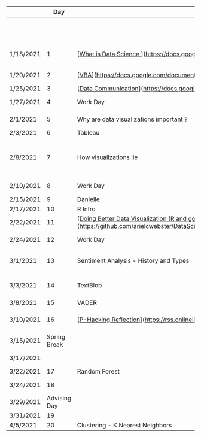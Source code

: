 |            | ____Day____   | ____Topic____                                                                                                                                                                         | ____Due____                                                                                                                                          |                                                                                                                          |                                                                                                             |   |   | In Data Science 2                                                                              |             |   |                   |
|------------|---------------|---------------------------------------------------------------------------------------------------------------------------------------------------------------------------------------|------------------------------------------------------------------------------------------------------------------------------------------------------|--------------------------------------------------------------------------------------------------------------------------|-------------------------------------------------------------------------------------------------------------|---|---|------------------------------------------------------------------------------------------------|-------------|---|-------------------|
|            |               |                                                                                                                                                                                       |                                                                                                                                                      |                                                                                                                          | [[https://classroom.google.com/u/0/c/NDQ0NzcyODkzNjk4](https://classroom.google.com/u/0/c/NDQ0NzcyODkzNjk4)](https://classroom.google.com/u/0/c/NDQ0NzcyODkzNjk4) |   |   |                                                                                                |             |   |                   |
| 1/18/2021  | 1             | [[What is Data Science ](https://docs.google.com/document/d/1yhVB9DfddvJIiXitX2ZC1W0D3cJbcvib5fWmUlgqNO0/edit)](https://docs.google.com/document/d/1yhVB9DfddvJIiXitX2ZC1W0D3cJbcvib5fWmUlgqNO0/edit) |                                                                                                                                                      |                                                                                                                          | [[https://arielcwebster.github.io/DataScience/](https://arielcwebster.github.io/DataScience/)](https://arielcwebster.github.io/DataScience/) |   |   | R                                                                                              | Apache Pig  |   |                   |
| 1/20/2021  | 2             | [[VBA](https://docs.google.com/document/d/1ASoeI5CjFgyQTBm-HFPvmRC_94niTPx4s9crQEDVb10/edit)](https://docs.google.com/document/d/1ASoeI5CjFgyQTBm-HFPvmRC_94niTPx4s9crQEDVb10/edit)   | [[HW1 - Excel](https://docs.google.com/document/d/1g8eOYNe9sDmrstRgvFRZBskxjaIaD7Za4lFXSgPPkVw/edit)](https://docs.google.com/document/d/1g8eOYNe9sDmrstRgvFRZBskxjaIaD7Za4lFXSgPPkVw/edit) |                                                                                                                          |                                                                                                             |   |   | Nueral Networks                                                                                | Hadoop      |   |                   |
| 1/25/2021  | 3             | [[Data Communication](https://docs.google.com/document/d/1PTe_eezbRdZcxIOODyiQzDM4vtjVNJkVDC_7vZQSoZE/edit)](https://docs.google.com/document/d/1PTe_eezbRdZcxIOODyiQzDM4vtjVNJkVDC_7vZQSoZE/edit) |                                                                                                                                                      |                                                                                                                          |                                                                                                             |   |   | SQL                                                                                            |             |   |                   |
| 1/27/2021  | 4             | Work Day                                                                                                                                                                              | [[HW2 - VBA](https://docs.google.com/document/d/1bTkmUon_Kq6_DupNw2Szh-T4rFGqzeA2aIIBy7m1yhk/edit)](https://docs.google.com/document/d/1bTkmUon_Kq6_DupNw2Szh-T4rFGqzeA2aIIBy7m1yhk/edit) |                                                                                                                          |                                                                                                             |   |   | D3 - Java Script - probably should have done first semester as part of a unit on HTML          |             |   |                   |
| 2/1/2021   | 5             | Why are data visualizations important ?                                                                                                                                               | [[Reading Due - Florence Nightengale](https://docs.google.com/forms/d/1FBgScIpV9Vpa-jb1nlWuoCqOxFE7v5SmQtacpFHpIq8/edit)](https://docs.google.com/forms/d/1FBgScIpV9Vpa-jb1nlWuoCqOxFE7v5SmQtacpFHpIq8/edit) |                                                                                                                          |                                                                                                             |   |   | Tableau                                                                                        |             |   |                   |
| 2/3/2021   | 6             | Tableau                                                                                                                                                                               | [[COVID Risk Calculator](https://www.nytimes.com/2021/12/30/style/covid-risk-calculator.html)](https://www.nytimes.com/2021/12/30/style/covid-risk-calculator.html) |                                                                                                                          |                                                                                                             |   |   | Julia                                                                                          |             |   |                   |
| 2/8/2021   | 7             | How visualizations lie                                                                                                                                                                | [[Reading Due - Differnet Kinds of Data Visualization](https://github.com/arielcwebster/DataScience/blob/main/visualdatacommunication.pdf)](https://github.com/arielcwebster/DataScience/blob/main/visualdatacommunication.pdf) |                                                                                                                          |                                                                                                             |   |   | [Data cleaning part 2 - https://github.com/JohnDickerson/cmsc320-fall2018/tree/master/project1](https://github.com/JohnDickerson/cmsc320-fall2018/tree/master/project1) |             |   |                   |
| 2/10/2021  | 8             | Work Day                                                                                                                                                                              | [[HW 3 - Tableau](https://docs.google.com/document/d/1bta4t39rpvl-kXgO2pmZPGypWnYyBbiyzCPek9kxv9E/edit)](https://docs.google.com/document/d/1bta4t39rpvl-kXgO2pmZPGypWnYyBbiyzCPek9kxv9E/edit) |                                                                                                                          |                                                                                                             |   |   |                                                                                                |             |   |                   |
| 2/15/2021  | 9             | Danielle                                                                                                                                                                              | Reading Due - How Charts Lie                                                                                                                         |                                                                                                                          |                                                                                                             |   |   | __Sentiment Analysis__                                                                         |             |   |                   |
| 2/17/2021  | 10            | R Intro                                                                                                                                                                               |                                                                                                                                                      |                                                                                                                          |                                                                                                             |   |   | VADER Sentiment Analysis                                                                       |             |   |                   |
| 2/22/2021  | 11            | [[Doing Better Data Visualization (R and ggplots tutorisl)](https://github.com/arielcwebster/DataScience/blob/main/Doing%20Better%20Data%20Visualization%20_%20Enhanced%20Reader.pdf)](https://github.com/arielcwebster/DataScience/blob/main/Doing%20Better%20Data%20Visualization%20_%20Enhanced%20Reader.pdf) | [[Why Data is good for governments to provide](https://www.theguardian.com/local-government-network/2013/oct/21/open-data-us-san-francisco)](https://www.theguardian.com/local-government-network/2013/oct/21/open-data-us-san-francisco) |                                                                                                                          |                                                                                                             |   |   | TextBlob Sentiment Analysis (In Book 12.2)                                                     |             |   |                   |
| 2/24/2021  | 12            | Work Day                                                                                                                                                                              | [[HW 4 - ggplots](https://docs.google.com/document/u/0/d/1TXkdIoYaQrT3uLCqSY_RbHr2jYbZPsTP4KwXppt2sN0/edit)](https://docs.google.com/document/u/0/d/1TXkdIoYaQrT3uLCqSY_RbHr2jYbZPsTP4KwXppt2sN0/edit) |                                                                                                                          |                                                                                                             |   |   | In DS2 maybe make them do machine learning for sentiment analysis                              |             |   |                   |
| 3/1/2021   | 13            | Sentiment Analysis - History and Types                                                                                                                                                | Data Annonymity                                                                                                                                      | [[https://www.science.org/doi/10.1126/science.1256297](https://www.science.org/doi/10.1126/science.1256297)](https://www.science.org/doi/10.1126/science.1256297) |                                                                                                             |   |   |                                                                                                |             |   |                   |
| 3/3/2021   | 14            | TextBlob                                                                                                                                                                              | [[Reading Due - How to un annonymize data](https://www.theguardian.com/technology/2019/jul/23/anonymised-data-never-be-anonymous-enough-study-finds)](https://www.theguardian.com/technology/2019/jul/23/anonymised-data-never-be-anonymous-enough-study-finds) | [[Why Big Data Helps Science](https://gigaom.com/2011/11/08/for-science-big-data-is-the-microscope-of-the-21st-century/)](https://gigaom.com/2011/11/08/for-science-big-data-is-the-microscope-of-the-21st-century/) |                                                                                                             |   |   |                                                                                                |             |   |                   |
| 3/8/2021   | 15            | VADER                                                                                                                                                                                 | [[De-Annonymizing Data](https://www.nature.com/articles/s41467-019-10933-3)](https://www.nature.com/articles/s41467-019-10933-3)                     | Or Access and more Data base stuff                                                                                       |                                                                                                             |   |   | Coursera Data Science Ethics                                                                   |             |   |                   |
| 3/10/2021  | 16            | [[P-Hacking Reflection](https://rss.onlinelibrary.wiley.com/doi/epdf/10.1111/1740-9713.01505)](https://rss.onlinelibrary.wiley.com/doi/epdf/10.1111/1740-9713.01505)                  | HW 5 - Sentiment Analysis                                                                                                                            | [[Privacy Concerns with Big Data](https://vartree.blogspot.com/2014/04/i-know-where-you-were-last-summer.html)](https://vartree.blogspot.com/2014/04/i-know-where-you-were-last-summer.html) |                                                                                                             |   |   | Data Privacy                                                                                   |             |   | __Statistics __   |
| 3/15/2021  | Spring Break  |                                                                                                                                                                                       | [More P-Hacking](https://rss.onlinelibrary.wiley.com/doi/10.1111/1740-9713.01554)                                                                    |                                                                                                                          |                                                                                                             |   |   |                                                                                                |             |   | Nueral Networks   |
| 3/17/2021  |               |                                                                                                                                                                                       |                                                                                                                                                      |                                                                                                                          |                                                                                                             |   |   | Analyze data using tools like Spark, MongoDB and Cassandra.                                    |             |   | Gradient Descent  |
| 3/22/2021  | 17            | Random Forest                                                                                                                                                                         |                                                                                                                                                      |                                                                                                                          |                                                                                                             |   |   |                                                                                                |             |   |                   |
| 3/24/2021  | 18            |                                                                                                                                                                                       |                                                                                                                                                      |                                                                                                                          |                                                                                                             |   |   | Talk about the difference between supervised and unsupervised learning                         |             |   |                   |
| 3/29/2021  | Advising Day  |                                                                                                                                                                                       |                                                                                                                                                      |                                                                                                                          |                                                                                                             |   |   |                                                                                                |             |   |                   |
| 3/31/2021  | 19            |                                                                                                                                                                                       | HW 6 - Random Forest                                                                                                                                 |                                                                                                                          |                                                                                                             |   |   | __[Ethics](https://www.coursera.org/learn/data-science-ethics/supplement/fnK43/what-are-ethics-introduction)__ |             |   |                   |
| 4/5/2021   | 20            | Clustering - K Nearest Neighbors                                                                                                                                                      |                                                                                                                                                      |                                                                                                                          |                                                                                                             |   |   | History, Concept of Informed Consent                                                           |             |   |                   |

